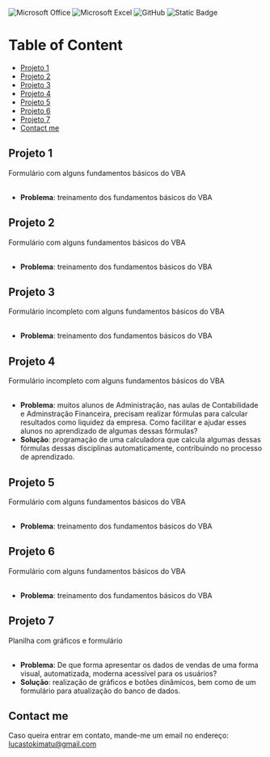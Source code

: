 ![Microsoft Office](https://img.shields.io/badge/Microsoft_Office-D83B01?style=for-the-badge&logo=microsoft-office&logoColor=white)
![Microsoft Excel](https://img.shields.io/badge/Microsoft_Excel-217346?style=for-the-badge&logo=microsoft-excel&logoColor=white)
![GitHub](https://img.shields.io/badge/github-%23121011.svg?style=for-the-badge&logo=github&logoColor=white)
![Static Badge](https://img.shields.io/badge/VBA-gray)

# Table of Content
- [Projeto 1](#Projeto-1)
- [Projeto 2](#Projeto-2)
- [Projeto 3](#Projeto-3)
- [Projeto 4](#Projeto-4)
- [Projeto 5](#Projeto-5)
- [Projeto 6](#Projeto-6)
- [Projeto 7](#Projeto-7)
- [Contact me](#Contact-me)

## Projeto 1
Formulário com alguns fundamentos básicos do VBA<br> <br>
<ul>
  <li><strong>Problema</strong>: treinamento dos fundamentos básicos do VBA</li>
</ul>

## Projeto 2
Formulário com alguns fundamentos básicos do VBA<br> <br>
<ul>
  <li><strong>Problema</strong>: treinamento dos fundamentos básicos do VBA</li>
</ul>

## Projeto 3
Formulário incompleto com alguns fundamentos básicos do VBA<br> <br>
<ul>
  <li><strong>Problema</strong>: treinamento dos fundamentos básicos do VBA</li>
</ul>

## Projeto 4
Formulário incompleto com alguns fundamentos básicos do VBA <br> <br>
<ul>
<li><strong>Problema</strong>: muitos alunos de Administração, nas aulas de Contabilidade e Adminstração Financeira, precisam realizar fórmulas para calcular resultados como liquidez da empresa. Como facilitar e ajudar esses alunos no aprendizado de algumas dessas fórmulas?</li>
<li><strong>Solução</strong>: programação de uma calculadora que calcula algumas dessas fórmulas dessas disciplinas automaticamente, contribuindo no processo de aprendizado. </li>
</ul>

## Projeto 5
Formulário com alguns fundamentos básicos do VBA<br> <br>
<ul>
  <li><strong>Problema</strong>: treinamento dos fundamentos básicos do VBA</li>
</ul>

## Projeto 6
Formulário com alguns fundamentos básicos do VBA<br> <br>
<ul>
  <li><strong>Problema</strong>: treinamento dos fundamentos básicos do VBA</li>
</ul>

## Projeto 7
Planilha com gráficos e formulário <br> <br>
<ul>
  <li><strong>Problema</strong>: De que forma apresentar os dados de vendas de uma forma visual, automatizada, moderna acessível para os usuários?</li>
  <li><strong>Solução</strong>: realização de gráficos e botões dinâmicos, bem como de um formulário para atualização do banco de dados.</li>
</ul>

## Contact me
Caso queira entrar em contato, mande-me um email no endereço: <a>lucastokimatu@gmail.com</a>
